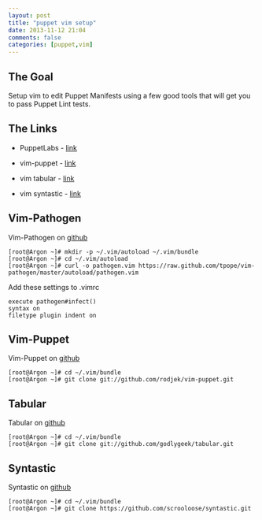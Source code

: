 ```yaml
---
layout: post
title: "puppet vim setup"
date: 2013-11-12 21:04
comments: false
categories: [puppet,vim]
---
```


## The Goal
Setup vim to edit Puppet Manifests using a few good tools that will get you to pass Puppet Lint tests.

<!-- more -->

## The Links

- PuppetLabs - [link](http://puppetlabs.com/)

- vim-puppet - [link](https://github.com/rodjek/vim-puppet)

- vim tabular - [link](https://github.com/godlygeek/tabular)

- vim syntastic - [link](https://github.com/scrooloose/syntastic)


## Vim-Pathogen
Vim-Pathogen on [github](https://github.com/tpope/vim-pathogen "vim-pathogen")

```
[root@Argon ~]# mkdir -p ~/.vim/autoload ~/.vim/bundle
[root@Argon ~]# cd ~/.vim/autoload
[root@Argon ~]# curl -o pathogen.vim https://raw.github.com/tpope/vim-pathogen/master/autoload/pathogen.vim
```
Add these settings to .vimrc

```
execute pathogen#infect()
syntax on
filetype plugin indent on
```

## Vim-Puppet
Vim-Puppet on [github](https://github.com/rodjek/vim-puppet "vim-puppet")

```
[root@Argon ~]# cd ~/.vim/bundle
[root@Argon ~]# git clone git://github.com/rodjek/vim-puppet.git
```

## Tabular
Tabular on [github](https://github.com/godlygeek/tabular "tabular")

```
[root@Argon ~]# cd ~/.vim/bundle
[root@Argon ~]# git clone git://github.com/godlygeek/tabular.git
```

## Syntastic
Syntastic on [github](https://github.com/scrooloose/syntastic "syntastic")

```
[root@Argon ~]# cd ~/.vim/bundle
[root@Argon ~]# git clone https://github.com/scrooloose/syntastic.git
```
